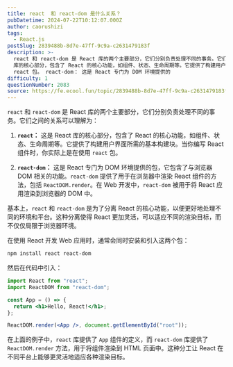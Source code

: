 ```yaml
---
title: react  和 react-dom 是什么关系？
pubDatetime: 2024-07-22T10:12:07.000Z
author: caorushizi
tags:
  - React.js
postSlug: 2839488b-8d7e-47ff-9c9a-c2631479183f
description: >-
  react 和 react-dom 是 React 库的两个主要部分，它们分别负责处理不同的事务。它们之间的关系可以理解为： react： 这是 React
  库的核心部分，包含了 React 的核心功能，如组件、状态、生命周期等。它提供了构建用户界面所需的基本构建块。当你编写 React 组件时，你实际上是在使用
  react 包。 react-dom： 这是 React 专门为 DOM 环境提供的
difficulty: 1
questionNumber: 2083
source: https://fe.ecool.fun/topic/2839488b-8d7e-47ff-9c9a-c2631479183f
---
```


`react` 和 `react-dom` 是 React 库的两个主要部分，它们分别负责处理不同的事务。它们之间的关系可以理解为：

1. **`react`：** 这是 React 库的核心部分，包含了 React 的核心功能，如组件、状态、生命周期等。它提供了构建用户界面所需的基本构建块。当你编写 React 组件时，你实际上是在使用 `react` 包。

2. **`react-dom`：** 这是 React 专门为 DOM 环境提供的包，它包含了与浏览器 DOM 相关的功能。`react-dom` 提供了用于在浏览器中渲染 React 组件的方法，包括 `ReactDOM.render`。在 Web 开发中，`react-dom` 被用于将 React 应用渲染到浏览器的 DOM 中。

基本上，`react` 和 `react-dom` 是为了分离 React 的核心功能，以便更好地处理不同的环境和平台。这种分离使得 React 更加灵活，可以适应不同的渲染目标，而不仅仅局限于浏览器环境。

在使用 React 开发 Web 应用时，通常会同时安装和引入这两个包：

```bash
npm install react react-dom
```

然后在代码中引入：

```jsx
import React from "react";
import ReactDOM from "react-dom";

const App = () => {
  return <h1>Hello, React!</h1>;
};

ReactDOM.render(<App />, document.getElementById("root"));
```

在上面的例子中，`react` 库提供了 `App` 组件的定义，而 `react-dom` 库提供了 `ReactDOM.render` 方法，用于将组件渲染到 HTML 页面中。这种分工让 React 在不同平台上能够更灵活地适应各种渲染目标。
